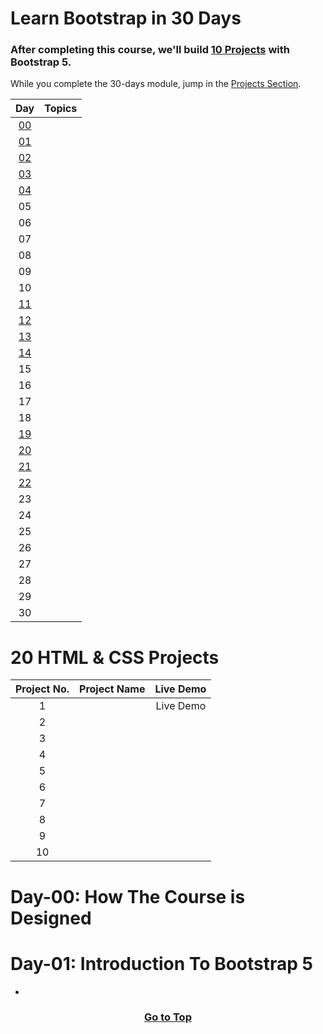 # Learn Bootstrap in 30 Days

### After completing this course, we'll build [10 Projects](#) with Bootstrap 5.

While you complete the 30-days module, jump in the [Projects Section](#).

| **Day** | **Topics** |
| :-----: | :--------: |
| [00]()  |    []()    |
| [01]()  |    []()    |
| [02]()  |    []()    |
| [03]()  |    []()    |
| [04]()  |
|   05    |            |
|   06    |            |
|   07    |            |
|   08    |            |
|   09    |            |
|   10    |            |
| [11]()  |    []()    |
| [12]()  |    []()    |
| [13]()  |    []()    |
| [14]()  |    []()    |
|   15    |            |
|   16    |            |
|   17    |            |
|   18    |            |
| [19]()  |    []()    |
| [20]()  |    []()    |
| [21]()  |    []()    |
| [22]()  |    []()    |
|   23    |            |
|   24    |            |
|   25    |            |
|   26    |            |
|   27    |            |
|   28    |            |
|   29    |            |
|   30    |            |

# 20 HTML & CSS Projects

| **Project No.** | **Project Name** | **Live Demo** |
| :-------------: | :--------------: | :-----------: |
|        1        |                  |   Live Demo   |
|        2        |                  |               |
|        3        |                  |               |
|        4        |                  |               |
|        5        |                  |               |
|        6        |                  |               |
|        7        |                  |               |
|        8        |                  |               |
|        9        |                  |               |
|       10        |                  |               |

# Day-00: How The Course is Designed

# Day-01: Introduction To Bootstrap 5

- []()

[<h3 align="center">Go to Top</h3>](#learn-bootstrap-in-30-days)
